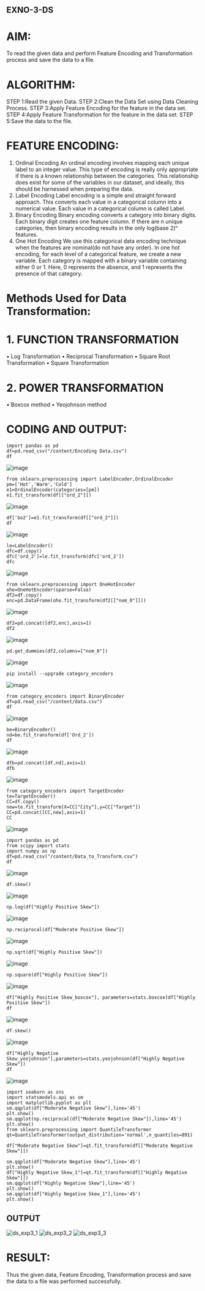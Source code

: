 ## EXNO-3-DS

# AIM:
To read the given data and perform Feature Encoding and Transformation process and save the data to a file.

# ALGORITHM:
STEP 1:Read the given Data.
STEP 2:Clean the Data Set using Data Cleaning Process.
STEP 3:Apply Feature Encoding for the feature in the data set.
STEP 4:Apply Feature Transformation for the feature in the data set.
STEP 5:Save the data to the file.

# FEATURE ENCODING:
1. Ordinal Encoding
An ordinal encoding involves mapping each unique label to an integer value. This type of encoding is really only appropriate if there is a known relationship between the categories. This relationship does exist for some of the variables in our dataset, and ideally, this should be harnessed when preparing the data.
2. Label Encoding
Label encoding is a simple and straight forward approach. This converts each value in a categorical column into a numerical value. Each value in a categorical column is called Label.
3. Binary Encoding
Binary encoding converts a category into binary digits. Each binary digit creates one feature column. If there are n unique categories, then binary encoding results in the only log(base 2)ⁿ features.
4. One Hot Encoding
We use this categorical data encoding technique when the features are nominal(do not have any order). In one hot encoding, for each level of a categorical feature, we create a new variable. Each category is mapped with a binary variable containing either 0 or 1. Here, 0 represents the absence, and 1 represents the presence of that category.

# Methods Used for Data Transformation:
  # 1. FUNCTION TRANSFORMATION
• Log Transformation
• Reciprocal Transformation
• Square Root Transformation
• Square Transformation
  # 2. POWER TRANSFORMATION
• Boxcox method
• Yeojohnson method

# CODING AND OUTPUT:
  ```
import pandas as pd
df=pd.read_csv("/content/Encoding Data.csv")
df
```
![image](https://github.com/Munimadhuriganji/EXNO-3-DS/assets/138849444/bd1324af-f47f-4d54-a05a-6699aa14369d)
```
from sklearn.preprocessing import LabelEncoder,OrdinalEncoder
pm=['Hot','Warm','Cold']
e1=OrdinalEncoder(categories=[pm])
e1.fit_transform(df[["ord_2"]])
```
![image](https://github.com/Munimadhuriganji/EXNO-3-DS/assets/138849444/eccfe2e0-e213-4011-9187-1bd11162a0bd)
```
df['bo2']=e1.fit_transform(df[["ord_2"]])
df
```
![image](https://github.com/Munimadhuriganji/EXNO-3-DS/assets/138849444/d2fae3b3-109d-4d95-b2c5-5205e5cd32d8)
```
le=LabelEncoder()
dfc=df.copy()
dfc['ord_2']=le.fit_transform(dfc['ord_2'])
dfc
```
![image](https://github.com/Munimadhuriganji/EXNO-3-DS/assets/138849444/f9c1cae8-754e-4097-b6de-3700b13ae143)
```
from sklearn.preprocessing import OneHotEncoder
ohe=OneHotEncoder(sparse=False)
df2=df.copy()
enc=pd.DataFrame(ohe.fit_transform(df2[["nom_0"]]))
```
![image](https://github.com/Munimadhuriganji/EXNO-3-DS/assets/138849444/75072fbd-e118-4da3-986d-a32436cd9518)

```
df2=pd.concat([df2,enc],axis=1)
df2
```
![image](https://github.com/Munimadhuriganji/EXNO-3-DS/assets/138849444/a147c299-bea9-4aa6-ac02-08900a60a11b)
```
pd.get_dummies(df2,columns=["nom_0"])
```
![image](https://github.com/Munimadhuriganji/EXNO-3-DS/assets/138849444/84b3ee3c-672b-4082-b21f-c7f7431b2a8a)
```
pip install --upgrade category_encoders
```
![image](https://github.com/Munimadhuriganji/EXNO-3-DS/assets/138849444/c817945c-ed35-4364-b3b3-ed9e08a7f1c3)
```
from category_encoders import BinaryEncoder
df=pd.read_csv("/content/data.csv")
df
```
![image](https://github.com/Munimadhuriganji/EXNO-3-DS/assets/138849444/58578bf2-c0b8-4b15-8c8e-33361d94bbdf)
```
be=BinaryEncoder()
nd=be.fit_transform(df['Ord_2'])
df
```
![image](https://github.com/Munimadhuriganji/EXNO-3-DS/assets/138849444/c989221a-34ab-406e-b822-b70343249c7a)
```
dfb=pd.concat([df,nd],axis=1)
dfb
```
![image](https://github.com/Munimadhuriganji/EXNO-3-DS/assets/138849444/b00a32bd-97da-46c7-ad85-266929ea4774)
```
from category_encoders import TargetEncoder
te=TargetEncoder()
CC=df.copy()
new=te.fit_transform(X=CC["City"],y=CC["Target"])
CC=pd.concat([CC,new],axis=1)
CC
```
![image](https://github.com/Munimadhuriganji/EXNO-3-DS/assets/138849444/95df5a37-21a9-49e3-b8ba-15b6756a0c0b)
```
import pandas as pd
from scipy import stats
import numpy as np
df=pd.read_csv("/content/Data_to_Transform.csv")
df
```
![image](https://github.com/Munimadhuriganji/EXNO-3-DS/assets/138849444/d8f3e388-95ec-444a-9d16-d8e064785968)
```
df.skew()
```
![image](https://github.com/Munimadhuriganji/EXNO-3-DS/assets/138849444/e428b1f0-3529-41e9-96ea-7933f3d2f55f)
```
np.log(df["Highly Positive Skew"])
```
![image](https://github.com/Munimadhuriganji/EXNO-3-DS/assets/138849444/e44e43e8-e4c2-4222-923b-8e703b3a90f2)
```
np.reciprocal(df["Moderate Positive Skew"])
```
![image](https://github.com/Munimadhuriganji/EXNO-3-DS/assets/138849444/c90dbabb-fa48-4d13-87c4-313c462f525f)
```
np.sqrt(df["Highly Positive Skew"])
```
![image](https://github.com/Munimadhuriganji/EXNO-3-DS/assets/138849444/3dc6d748-9a7a-4622-b1eb-0670bfac103f)
```
np.square(df["Highly Positive Skew"])
```
![image](https://github.com/Munimadhuriganji/EXNO-3-DS/assets/138849444/983509e9-045e-4d0d-92f0-fb08b2425ad0)
```
df["Highly Positive Skew_boxcox"], parameters=stats.boxcox(df["Highly Positive Skew"])
df
```
![image](https://github.com/Munimadhuriganji/EXNO-3-DS/assets/138849444/59b88eab-ad13-49b2-a769-5a937aad39ee)
```
df.skew()
```
![image](https://github.com/Munimadhuriganji/EXNO-3-DS/assets/138849444/212f5fb0-fecf-40e9-9e77-1873b7b683d9)
```
df["Highly Negative Skew_yeojohnson"],parameters=stats.yeojohnson(df["Highly Negative Skew"])
df
```
![image](https://github.com/Munimadhuriganji/EXNO-3-DS/assets/138849444/0451fb7c-e01a-4d57-a33c-d7d19f9b6f7a)

```
import seaborn as sns
import statsmodels.api as sm
import matplotlib.pyplot as plt
sm.qqplot(df["Moderate Negative Skew"],line='45')
plt.show()
sm.qqplot(np.reciprocal(df["Moderate Negative Skew"]),line='45')
plt.show()
from sklearn.preprocessing import QuantileTransformer
qt=QuantileTransformer(output_distribution='normal',n_quantiles=891)

df["Moderate Negative Skew"]=qt.fit_transform(df[["Moderate Negative Skew"]])

sm.qqplot(df["Moderate Negative Skew"],line='45')
plt.show()
df["Highly Negative Skew_1"]=qt.fit_transform(df[["Highly Negative Skew"]])
sm.qqplot(df["Highly Negative Skew"],line='45')
plt.show()
sm.qqplot(df["Highly Negative Skew_1"],line='45')
plt.show()
```

## OUTPUT
![ds_exp3_1](https://github.com/Thirukaalathessvarar-S/EXNO-3-DS/assets/121166390/6632f2eb-f757-4f92-84ba-e37d1550ffd9)
![ds_exp3_2](https://github.com/Thirukaalathessvarar-S/EXNO-3-DS/assets/121166390/5a949314-8706-49e0-aa3d-7b39e891239e)
![ds_exp3_3](https://github.com/Thirukaalathessvarar-S/EXNO-3-DS/assets/121166390/58aa9bb8-8f27-4249-a398-c1089376b17d)


# RESULT:
Thus the given data, Feature Encoding, Transformation process and save the data to a file was performed successfully.
       
